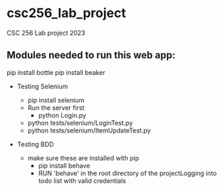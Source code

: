 # csc256_lab_project
CSC 256 Lab project 2023

Modules needed to run this web app:
-----------------------------
pip install bottle
pip install beaker




- Testing Selenium
    - pip install selenium
    - Run the server first
        - python Login.py
    - python tests/selenium/LoginTest.py
    - python tests/selenium/ItemUpdateTest.py


- Testing BDD
    - make sure these are installed with pip
        - pip install behave
        - RUN 'behave' in the root directory of the projectLogging into todo list with valid credentials 
